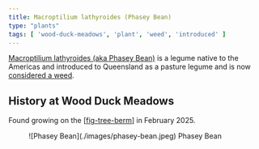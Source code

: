 ```yaml
---
title: Macroptilium lathyroides (Phasey Bean)
type: "plants"
tags: [ 'wood-duck-meadows', 'plant', 'weed', 'introduced' ]
---
```




[Macroptilium lathyroides (aka Phasey Bean)](https://en.wikipedia.org/wiki/Macroptilium_lathyroides) is a legume native to the Americas and introduced to Queensland as a pasture legume and is now [considered a weed](https://en.wikipedia.org/wiki/Macroptilium_lathyroides).

## History at Wood Duck Meadows

Found growing on the [[fig-tree-berm]] in February 2025.

<figure markdown>
![Phasey Bean](./images/phasey-bean.jpeg)
<caption>Phasey Bean</caption>
</figure>


[//begin]: # "Autogenerated link references for markdown compatibility"
[fig-tree-berm]: ../fig-tree-berm "Fig tree berm"
[//end]: # "Autogenerated link references"